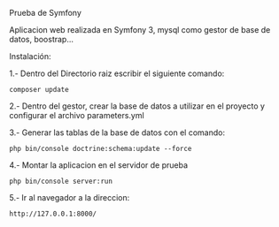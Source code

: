 Prueba de Symfony

Aplicacion web realizada en Symfony 3, mysql como gestor de base de datos, boostrap...

Instalación:

1.- Dentro del Directorio raiz escribir el siguiente comando:
	
	composer update

2.- Dentro del gestor, crear la base de datos a utilizar en el proyecto y configurar el archivo parameters.yml

3.- Generar las tablas de la base de datos con el comando:

	php bin/console doctrine:schema:update --force

4.- Montar la aplicacion en el servidor de prueba 

	php bin/console server:run

5.- Ir al navegador a la direccion:

	http://127.0.0.1:8000/
